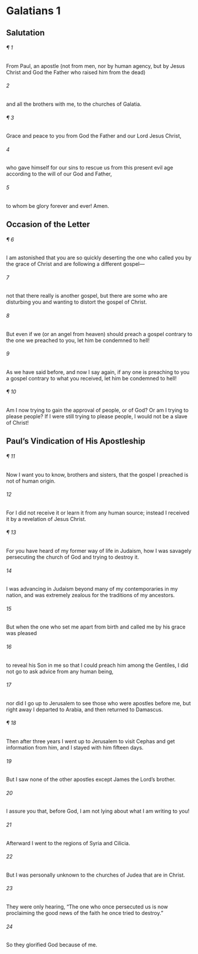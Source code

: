 # Galatians 1
## Salutation
###### ¶ 1
From Paul, an apostle (not from men, nor by human agency, but by Jesus Christ and God the Father who raised him from the dead)
###### 2
and all the brothers with me, to the churches of Galatia.
###### ¶ 3
Grace and peace to you from God the Father and our Lord Jesus Christ,
###### 4
who gave himself for our sins to rescue us from this present evil age according to the will of our God and Father,
###### 5
to whom be glory forever and ever! Amen.
## Occasion of the Letter
###### ¶ 6
I am astonished that you are so quickly deserting the one who called you by the grace of Christ and are following a different gospel—
###### 7
not that there really is another gospel, but there are some who are disturbing you and wanting to distort the gospel of Christ.
###### 8
But even if we (or an angel from heaven) should preach a gospel contrary to the one we preached to you, let him be condemned to hell!
###### 9
As we have said before, and now I say again, if any one is preaching to you a gospel contrary to what you received, let him be condemned to hell!
###### ¶ 10
Am I now trying to gain the approval of people, or of God? Or am I trying to please people? If I were still trying to please people, I would not be a slave of Christ!
## Paul’s Vindication of His Apostleship
###### ¶ 11
Now I want you to know, brothers and sisters, that the gospel I preached is not of human origin.
###### 12
For I did not receive it or learn it from any human source; instead I received it by a revelation of Jesus Christ.
###### ¶ 13
For you have heard of my former way of life in Judaism, how I was savagely persecuting the church of God and trying to destroy it.
###### 14
I was advancing in Judaism beyond many of my contemporaries in my nation, and was extremely zealous for the traditions of my ancestors.
###### 15
But when the one who set me apart from birth and called me by his grace was pleased
###### 16
to reveal his Son in me so that I could preach him among the Gentiles, I did not go to ask advice from any human being,
###### 17
nor did I go up to Jerusalem to see those who were apostles before me, but right away I departed to Arabia, and then returned to Damascus.
###### ¶ 18
Then after three years I went up to Jerusalem to visit Cephas and get information from him, and I stayed with him fifteen days.
###### 19
But I saw none of the other apostles except James the Lord’s brother.
###### 20
I assure you that, before God, I am not lying about what I am writing to you!
###### 21
Afterward I went to the regions of Syria and Cilicia.
###### 22
But I was personally unknown to the churches of Judea that are in Christ.
###### 23
They were only hearing, “The one who once persecuted us is now proclaiming the good news of the faith he once tried to destroy.”
###### 24
So they glorified God because of me.
